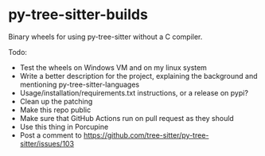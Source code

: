 # py-tree-sitter-builds
Binary wheels for using py-tree-sitter without a C compiler.

Todo:
- Test the wheels on Windows VM and on my linux system
- Write a better description for the project, explaining the background and mentioning py-tree-sitter-languages
- Usage/installation/requirements.txt instructions, or a release on pypi?
- Clean up the patching
- Make this repo public
- Make sure that GitHub Actions run on pull request as they should
- Use this thing in Porcupine
- Post a comment to https://github.com/tree-sitter/py-tree-sitter/issues/103
